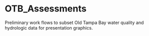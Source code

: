 # OTB_Assessments
Preliminary work flows to subset Old Tampa Bay water quality and hydrologic data for presentation graphics.
